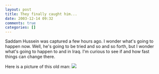 ```yaml
---
layout: post
title: They finally caught him...
date: 2003-12-14 09:32
comments: true
categories: []
---
```

Saddam Hussein was captured a few hours ago. I wonder what's going to happen now. Well, he's going to be tried and so and so forth, but I wonder what's going to happen to and in Iraq. I'm curious to see if and how fast things can change there.

Here is a picture of this old man:
<img src="http://us.news2.yimg.com/us.yimg.com/p/nm/20031214/mdf427573.jpg">

